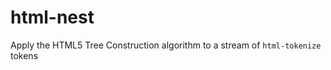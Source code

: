 html-nest
=========

Apply the HTML5 Tree Construction algorithm to a stream of `html-tokenize` tokens
